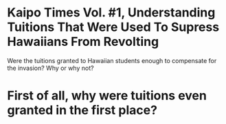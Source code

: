 # Kaipo Times Vol. #1, Understanding Tuitions That Were Used To Supress Hawaiians From Revolting 
Were the tuitions granted to Hawaiian students enough to compensate for the invasion? Why or why not?

# First of all, why were tuitions even granted in the first place?
